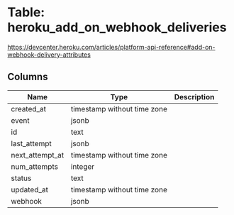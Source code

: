 
# Table: heroku_add_on_webhook_deliveries
https://devcenter.heroku.com/articles/platform-api-reference#add-on-webhook-delivery-attributes
## Columns
| Name        | Type           | Description  |
| ------------- | ------------- | -----  |
|created_at|timestamp without time zone||
|event|jsonb||
|id|text||
|last_attempt|jsonb||
|next_attempt_at|timestamp without time zone||
|num_attempts|integer||
|status|text||
|updated_at|timestamp without time zone||
|webhook|jsonb||
